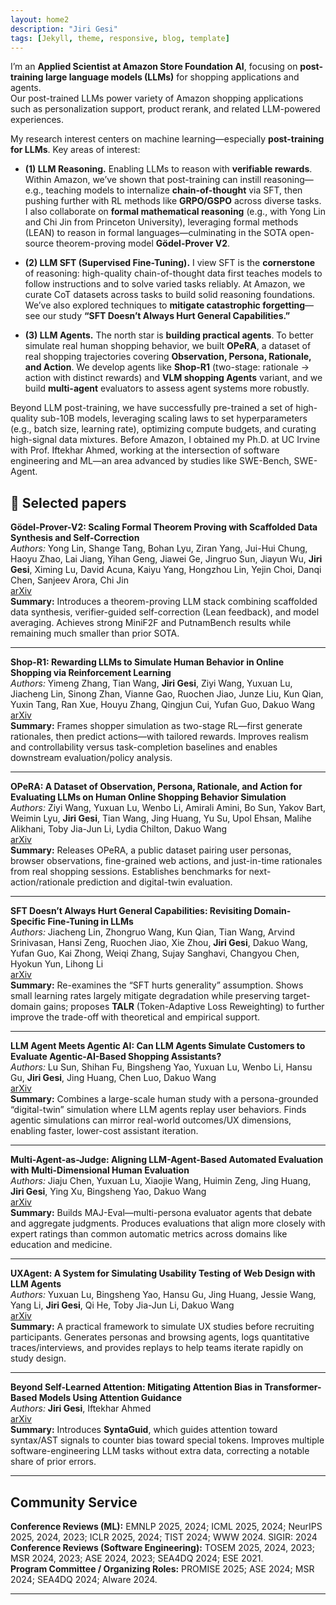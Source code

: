 ```yaml
---
layout: home2
description: "Jiri Gesi"
tags: [Jekyll, theme, responsive, blog, template]
---
```


I’m an **Applied Scientist at Amazon Store Foundation AI**, focusing on **post-training large language models (LLMs)** for shopping applications and agents.  
Our post-trained LLMs power variety of Amazon shopping applications such as personalization support, product rerank, and related LLM-powered experiences.

My research interest centers on machine learning—especially **post-training for LLMs**. Key areas of interest:

- **(1) LLM Reasoning.** Enabling LLMs to reason with **verifiable rewards**. Within Amazon, we’ve shown that post-training can instill reasoning—e.g., teaching models to internalize **chain-of-thought** via SFT, then pushing further with RL methods like **GRPO/GSPO** across diverse tasks. I also collaborate on **formal mathematical reasoning** (e.g., with Yong Lin and Chi Jin from Princeton University), leveraging formal methods (LEAN) to reason in formal languages—culminating in the SOTA open-source theorem-proving model **Gödel-Prover V2**.

- **(2) LLM SFT (Supervised Fine-Tuning).** I view SFT is the **cornerstone** of reasoning: high-quality chain-of-thought data first teaches models to follow instructions and to solve varied tasks reliably. At Amazon, we curate CoT datasets across tasks to build solid reasoning foundations. We’ve also explored techniques to **mitigate catastrophic forgetting**—see our study **“SFT Doesn’t Always Hurt General Capabilities.”**

- **(3) LLM Agents.** The north star is **building practical agents**. To better simulate real human shopping behavior, we built **OPeRA**, a dataset of real shopping trajectories covering **Observation, Persona, Rationale, and Action**. We develop agents like **Shop-R1** (two-stage: rationale → action with distinct rewards) and **VLM shopping Agents** variant, and we build **multi-agent** evaluators to assess agent systems more robustly.

Beyond LLM post-training, we have successfully pre-trained a set of high-quality sub-10B models, leveraging scaling laws to set hyperparameters (e.g., batch size, learning rate), optimizing compute budgets, and curating high-signal data mixtures. Before Amazon, I obtained my Ph.D. at UC Irvine with Prof. Iftekhar Ahmed, working at the intersection of software engineering and ML—an area advanced by studies like SWE-Bench, SWE-Agent.


## 📑 Selected papers

**Gödel-Prover-V2: Scaling Formal Theorem Proving with Scaffolded Data Synthesis and Self-Correction**  
*Authors:* Yong Lin, Shange Tang, Bohan Lyu, Ziran Yang, Jui-Hui Chung, Haoyu Zhao, Lai Jiang, Yihan Geng, Jiawei Ge, Jingruo Sun, Jiayun Wu, **Jiri Gesi**, Ximing Lu, David Acuna, Kaiyu Yang, Hongzhou Lin, Yejin Choi, Danqi Chen, Sanjeev Arora, Chi Jin  
[arXiv](https://arxiv.org/abs/2508.03613)  
**Summary:** Introduces a theorem-proving LLM stack combining scaffolded data synthesis, verifier-guided self-correction (Lean feedback), and model averaging. Achieves strong MiniF2F and PutnamBench results while remaining much smaller than prior SOTA.

---

**Shop-R1: Rewarding LLMs to Simulate Human Behavior in Online Shopping via Reinforcement Learning**  
*Authors:* Yimeng Zhang, Tian Wang, **Jiri Gesi**, Ziyi Wang, Yuxuan Lu, Jiacheng Lin, Sinong Zhan, Vianne Gao, Ruochen Jiao, Junze Liu, Kun Qian, Yuxin Tang, Ran Xue, Houyu Zhang, Qingjun Cui, Yufan Guo, Dakuo Wang  
[arXiv](https://arxiv.org/abs/2507.17842)  
**Summary:** Frames shopper simulation as two-stage RL—first generate rationales, then predict actions—with tailored rewards. Improves realism and controllability versus task-completion baselines and enables downstream evaluation/policy analysis.

---

**OPeRA: A Dataset of Observation, Persona, Rationale, and Action for Evaluating LLMs on Human Online Shopping Behavior Simulation**  
*Authors:* Ziyi Wang, Yuxuan Lu, Wenbo Li, Amirali Amini, Bo Sun, Yakov Bart, Weimin Lyu, **Jiri Gesi**, Tian Wang, Jing Huang, Yu Su, Upol Ehsan, Malihe Alikhani, Toby Jia-Jun Li, Lydia Chilton, Dakuo Wang  
[arXiv](https://arxiv.org/abs/2506.05606)  
**Summary:** Releases OPeRA, a public dataset pairing user personas, browser observations, fine-grained web actions, and just-in-time rationales from real shopping sessions. Establishes benchmarks for next-action/rationale prediction and digital-twin evaluation.

---

**SFT Doesn’t Always Hurt General Capabilities: Revisiting Domain-Specific Fine-Tuning in LLMs**  
*Authors:* Jiacheng Lin, Zhongruo Wang, Kun Qian, Tian Wang, Arvind Srinivasan, Hansi Zeng, Ruochen Jiao, Xie Zhou, **Jiri Gesi**, Dakuo Wang, Yufan Guo, Kai Zhong, Weiqi Zhang, Sujay Sanghavi, Changyou Chen, Hyokun Yun, Lihong Li  
[arXiv](https://arxiv.org/abs/2509.20758)  
**Summary:** Re-examines the “SFT hurts generality” assumption. Shows small learning rates largely mitigate degradation while preserving target-domain gains; proposes **TALR** (Token-Adaptive Loss Reweighting) to further improve the trade-off with theoretical and empirical support.

---

**LLM Agent Meets Agentic AI: Can LLM Agents Simulate Customers to Evaluate Agentic-AI-Based Shopping Assistants?**  
*Authors:* Lu Sun, Shihan Fu, Bingsheng Yao, Yuxuan Lu, Wenbo Li, Hansu Gu, **Jiri Gesi**, Jing Huang, Chen Luo, Dakuo Wang  
[arXiv](https://arxiv.org/abs/2509.21501)  
**Summary:** Combines a large-scale human study with a persona-grounded “digital-twin” simulation where LLM agents replay user behaviors. Finds agentic simulations can mirror real-world outcomes/UX dimensions, enabling faster, lower-cost assistant iteration.

---

**Multi-Agent-as-Judge: Aligning LLM-Agent-Based Automated Evaluation with Multi-Dimensional Human Evaluation**  
*Authors:* Jiaju Chen, Yuxuan Lu, Xiaojie Wang, Huimin Zeng, Jing Huang, **Jiri Gesi**, Ying Xu, Bingsheng Yao, Dakuo Wang  
[arXiv](https://arxiv.org/abs/2507.21028)  
**Summary:** Builds MAJ-Eval—multi-persona evaluator agents that debate and aggregate judgments. Produces evaluations that align more closely with expert ratings than common automatic metrics across domains like education and medicine.

---

**UXAgent: A System for Simulating Usability Testing of Web Design with LLM Agents**  
*Authors:* Yuxuan Lu, Bingsheng Yao, Hansu Gu, Jing Huang, Jessie Wang, Yang Li, **Jiri Gesi**, Qi He, Toby Jia-Jun Li, Dakuo Wang  
[arXiv](https://arxiv.org/abs/2504.09407)  
**Summary:** A practical framework to simulate UX studies before recruiting participants. Generates personas and browsing agents, logs quantitative traces/interviews, and provides replays to help teams iterate rapidly on study design.

---

**Beyond Self-Learned Attention: Mitigating Attention Bias in Transformer-Based Models Using Attention Guidance**  
*Authors:* **Jiri Gesi**, Iftekhar Ahmed  
[arXiv](https://arxiv.org/abs/2402.16790)  
**Summary:** Introduces **SyntaGuid**, which guides attention toward syntax/AST signals to counter bias toward special tokens. Improves multiple software-engineering LLM tasks without extra data, correcting a notable share of prior errors.


---

## Community Service  

**Conference Reviews (ML):** EMNLP 2025, 2024; ICML 2025, 2024; NeurIPS 2025, 2024, 2023; ICLR 2025, 2024; TIST 2024; WWW 2024. SIGIR: 2024 
**Conference Reviews (Software Engineering):** TOSEM 2025, 2024, 2023; MSR 2024, 2023; ASE 2024, 2023; SEA4DQ 2024; ESE 2021.  
**Program Committee / Organizing Roles:** PROMISE 2025; ASE 2024; MSR 2024; SEA4DQ 2024; AIware 2024.
 

---
